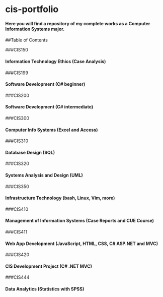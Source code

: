 # cis-portfolio

#### Here you will find a repository of my complete works as a Computer Information Systems major.

##Table of Contents

###CIS150
#### Information Technology Ethics (Case Analysis)


###CIS199
#### Software Development (C# beginner)


###CIS200
#### Software Development (C# intermediate)


###CIS300
#### Computer Info Systems (Excel and Access)


###CIS310
#### Database Design (SQL)


###CIS320
#### Systems Analysis and Design (UML)


###CIS350
#### Infrastructure Technology (bash, Linux, Vim, more)


###CIS410
#### Management of Information Systems (Case Reports and CUE Course)


###CIS411
#### Web App Development (JavaScript, HTML, CSS, C# ASP.NET and MVC)


###CIS420
#### CIS Development Project (C# .NET MVC)


###CIS444
#### Data Analytics (Statistics with SPSS)
